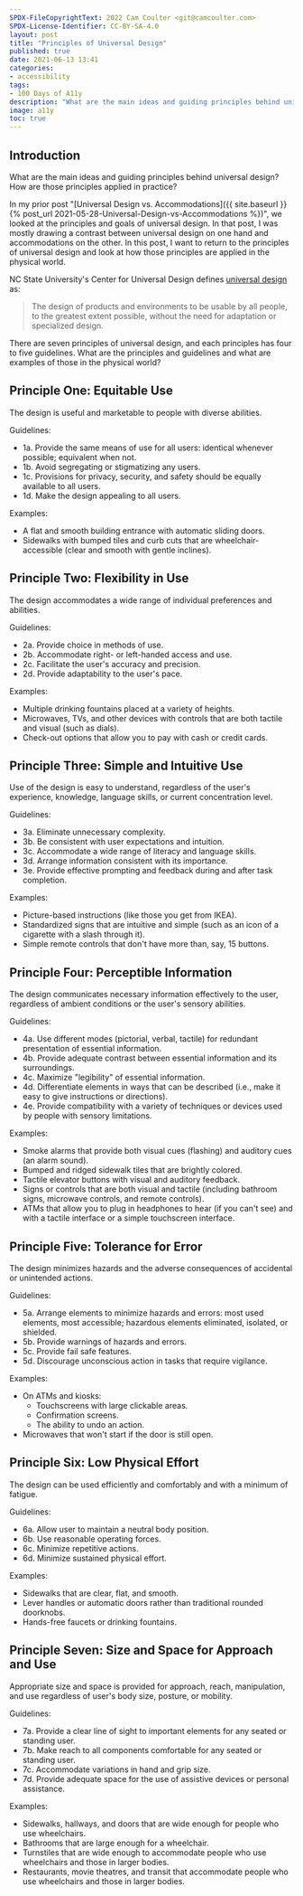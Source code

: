 ```yaml
---
SPDX-FileCopyrightText: 2022 Cam Coulter <git@camcoulter.com>
SPDX-License-Identifier: CC-BY-SA-4.0
layout: post
title: "Principles of Universal Design"
published: true
date: 2021-06-13 13:41
categories:
- accessibility
tags:
- 100 Days of A11y
description: "What are the main ideas and guiding principles behind universal design?"
image: a11y
toc: true
---
```


## Introduction

What are the main ideas and guiding principles behind universal design? How are those principles applied in practice?

In my prior post "[Universal Design vs. Accommodations]({{ site.baseurl }}{% post_url 2021-05-28-Universal-Design-vs-Accommodations %})", we looked at the principles and goals of universal design. In that post, I was mostly drawing a contrast between universal design on one hand and accommodations on the other. In this post, I want to return to the principles of universal design and look at how those principles are applied in the physical world.

NC State University's Center for Universal Design defines [universal design](https://projects.ncsu.edu/www/ncsu/design/sod5/cud/about_ud/udprinciplestext.htm) as:

> The design of products and environments to be usable by all people, to the greatest extent possible, without the need for adaptation or specialized design.

There are seven principles of universal design, and each principles has four to five guidelines. What are the principles and guidelines and what are examples of those in the physical world?

## Principle One: Equitable Use

The design is useful and marketable to people with diverse abilities.

Guidelines:

* 1a. Provide the same means of use for all users: identical whenever possible; equivalent when not.
* 1b. Avoid segregating or stigmatizing any users.
* 1c. Provisions for privacy, security, and safety should be equally available to all users.
* 1d. Make the design appealing to all users.

Examples:

* A flat and smooth building entrance with automatic sliding doors.
* Sidewalks with bumped tiles and curb cuts that are wheelchair-accessible (clear and smooth with gentle inclines).

## Principle Two: Flexibility in Use

The design accommodates a wide range of individual preferences and abilities.

Guidelines:

* 2a. Provide choice in methods of use.
* 2b. Accommodate right- or left-handed access and use.
* 2c. Facilitate the user's accuracy and precision.
* 2d. Provide adaptability to the user's pace.

Examples:

* Multiple drinking fountains placed at a variety of heights.
* Microwaves, TVs, and other devices with controls that are both tactile and visual (such as dials).
* Check-out options that allow you to pay with cash or credit cards.

## Principle Three: Simple and Intuitive Use

Use of the design is easy to understand, regardless of the user's experience, knowledge, language skills, or current concentration level.

Guidelines:

* 3a. Eliminate unnecessary complexity.
* 3b. Be consistent with user expectations and intuition.
* 3c. Accommodate a wide range of literacy and language skills.
* 3d. Arrange information consistent with its importance.
* 3e. Provide effective prompting and feedback during and after task completion.

Examples:

* Picture-based instructions (like those you get from IKEA).
* Standardized signs that are intuitive and simple (such as an icon of a cigarette with a slash through it).
* Simple remote controls that don't have more than, say, 15 buttons.

## Principle Four: Perceptible Information

The design communicates necessary information effectively to the user, regardless of ambient conditions or the user's sensory abilities.

Guidelines:

* 4a. Use different modes (pictorial, verbal, tactile) for redundant presentation of essential information.
* 4b. Provide adequate contrast between essential information and its surroundings.
* 4c. Maximize "legibility" of essential information.
* 4d. Differentiate elements in ways that can be described (i.e., make it easy to give instructions or directions).
* 4e. Provide compatibility with a variety of techniques or devices used by people with sensory limitations.

Examples:

* Smoke alarms that provide both visual cues (flashing) and auditory cues (an alarm sound).
* Bumped and ridged sidewalk tiles that are brightly colored.
* Tactile elevator buttons with visual and auditory feedback.
* Signs or controls that are both visual and tactile (including bathroom signs, microwave controls, and remote controls).
* ATMs that allow you to plug in headphones to hear (if you can't see) and with a tactile interface or a simple touchscreen interface.

## Principle Five: Tolerance for Error

The design minimizes hazards and the adverse consequences of accidental or unintended actions.

Guidelines:

* 5a. Arrange elements to minimize hazards and errors: most used elements, most accessible; hazardous elements eliminated, isolated, or shielded.
* 5b. Provide warnings of hazards and errors.
* 5c. Provide fail safe features.
* 5d. Discourage unconscious action in tasks that require vigilance.

Examples:

* On ATMs and kiosks:
	* Touchscreens with large clickable areas.
	* Confirmation screens.
	* The ability to undo an action.
* Microwaves that won't start if the door is still open.

## Principle Six: Low Physical Effort

The design can be used efficiently and comfortably and with a minimum of fatigue.

Guidelines:

* 6a. Allow user to maintain a neutral body position.
* 6b. Use reasonable operating forces.
* 6c. Minimize repetitive actions.
* 6d. Minimize sustained physical effort.

Examples:

* Sidewalks that are clear, flat, and smooth.
* Lever handles or automatic doors rather than traditional rounded doorknobs.
* Hands-free faucets or drinking fountains.

## Principle Seven: Size and Space for Approach and Use

Appropriate size and space is provided for approach, reach, manipulation, and use regardless of user's body size, posture, or mobility.

Guidelines:

* 7a. Provide a clear line of sight to important elements for any seated or standing user.
* 7b. Make reach to all components comfortable for any seated or standing user.
* 7c. Accommodate variations in hand and grip size.
* 7d. Provide adequate space for the use of assistive devices or personal assistance.

Examples:

* Sidewalks, hallways, and doors that are wide enough for people who use wheelchairs.
* Bathrooms that are large enough for a wheelchair.
* Turnstiles that are wide enough to accommodate people who use wheelchairs and those in larger bodies.
* Restaurants, movie theatres, and transit that accommodate people who use wheelchairs and those in larger bodies.
